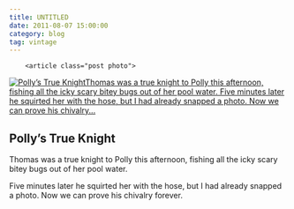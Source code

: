 ```yaml
---
title: UNTITLED
date: 2011-08-07 15:00:00
category: blog
tag: vintage
---
```

        <article class="post photo">
<a href="https://silverpip-blog.tumblr.com/image/48856761440">
<img alt="Polly’s True KnightThomas was a true knight to Polly this afternoon, fishing all the icky scary bitey bugs out of her pool water.
Five minutes later he squirted her with the hose, but I had already snapped a photo. Now we can prove his chivalry..." src="https://64.media.tumblr.com/d2bef022fe29c98333f9335439c84a91/tumblr_mlthncs5N01qhgmvso1_1280.jpg"/>
</a>
<h2>Polly’s True Knight</h2><p>Thomas was a true knight to Polly this afternoon, fishing all the icky scary bitey bugs out of her pool water.</p><p>Five minutes later he squirted her with the hose, but I had already snapped a photo. Now we can prove his chivalry forever.</p><p></p></article>